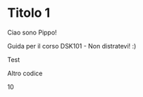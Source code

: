 # Titolo 1

Ciao sono Pippo!

Guida per il corso DSK101 - Non distratevi! :)

Test

Altro codice

10
